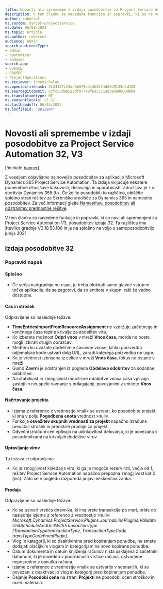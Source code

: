 ```yaml
---
title: Novosti ali spremembe v izdaji posodobitve za Project Service Automation 32, V3
description: V tem članku so navedene funkcije in popravki, ki so na voljo v posodobitvi Project Service Automation, izdaja 32, V3.
author: ruhercul
ms.custom: dyn365-projectservice
ms.date: 06/01/2021
ms.topic: article
ms.author: ruhercul
audience: Admin
search.audienceType:
- admin
- customizer
- enduser
search.app:
- D365CE
- D365PS
- ProjectOperations
ms.reviewer: johnmichalak
ms.openlocfilehash: 5124137c24da9b579ee1365524d66d9135b2d420
ms.sourcegitcommit: 6cfc50d89528df977a8f6a55c1ad39d99800d9b4
ms.translationtype: MT
ms.contentlocale: sl-SI
ms.lasthandoff: 06/03/2022
ms.locfileid: "8912904"
---
```

# <a name="whats-new-or-changed-in-project-service-automation-update-release-32-v3"></a>Novosti ali spremembe v izdaji posodobitve za Project Service Automation 32, V3

[!include [banner](../includes/psa-now-project-operations.md)]

Z veseljem objavljamo najnovejšo posodobitev za aplikacijo Microsoft Dynamics 365 Project Service Automation. Ta izdaja vključuje nekatere pomembne izboljšave kakovosti, delovanja in uporabnosti. Združljiva je z s storitvijo Dynamics 365 9.x. Če želite posodobiti to različico, obiščite spletno stran rešitev za Skrbniško središče za Dynamics 365 in namestite posodobitev. Za več informacij glejte [Namestitev, posodobitev ali odstranitev prednostne rešitve](/power-platform/admin/install-remove-preferred-solution).

V tem članku so navedene funkcije in popravki, ki so novi ali spremenjeni za Project Service Automation V3, posodobitev izdaja 32. Ta različica ima številko gradnje V3.10.53.108 in je na splošno na voljo s samoposodobitvijo junija 2021.

## <a name="update-release-32"></a>Izdaja posodobitve 32

### <a name="bug-fixes"></a>Popravki napak

#### <a name="general"></a>Splošno

- Če večja nadgradnja ne uspe, je treba blokirati samo glavne vstopne točke aplikacije, da se zagotovi, da so entitete v skupni rabi še vedno dostopne.

#### <a name="time-and-expense"></a>Čas in strošek

Odpravljene so naslednje težave:

- **TimeEntriesImportFromResourceAssignment** ne vzdržuje začetnega in končnega časa rezine krivulje za dodelitev vira.
- Ko izberete možnost **Odpri vnos** v mreži **Vnos časa**, morda ne boste mogli izbirati drugih obrazcev.
- Medtem ko uvažate dodelitve v časovne vnose, lahko poizvedba odjemalske kode ustvari dolg URL, zaradi katerega poizvedba ne uspe.
- Ko je vrednost izbrisana iz celice v mreži **Vnos časa**, fokus ne ostane v mreži.
- Gumb **Zavrni** je odstranjen iz pogleda **Obdelava odobritev** za sodobne odobritve.
- Na stabilnost in zmogljivost množične odobritve vnosa časa vplivajo zastoji in neuspelo ravnanje s prilagajanji, povezanimi z entiteto **Vnos časa**.

#### <a name="project-planning"></a>Načrtovanje projekta

- Izjema z referenco z vrednostjo »null« se ustvari, ko posodobite projekt, ki ima v polju **Pogodbena enota** vrednost »null«.
- Funkcija **osvežitev skupnih vrednosti za projekt** napačno izračuna preostali strošek in preostale prodaje za projekt.
- Odvečni izračuni cen vplivajo na učinkovitost delovanja, ki je povezana s posodobitvami na krivuljah dodelitve virov.

#### <a name="resource-management"></a>Upravljanje virov

Ta težava je odpravljena:

- Ko je zmogljivost koledarja vira, ki ga je mogoče rezervirati, večja od 1, rešitev Project Service Automation napačno prepozna zmogljivost kot 0 (nič). Zato se v pogledu razporeda pojavi neskončna zanka.

#### <a name="sales"></a>Prodaja

Odpravljene so naslednje težave:

- Ko se ustvari vrstica dnevnika, ki ima vrsto transakcije po meri, pride do naslednje izjeme z referenco z vrednostjo »null«: *Microsoft.Dynamics.ProjectService.Plugins.JournalLinePlugins.ValidateUnitScheduleAndUnitWithTransactionType (TransactionTypetransactionType, TransactionTypeCode transTypeCodeFromPlugin)*.
- Vlog in kategorij, ki so deaktivirane pred kopiranjem ponudbe, ne smete dodajati plačljivim vlogam in kategorijam na novo kopirane ponudbe.
- Datum dokumenta in datum knjiženja računov nista usklajena z začetnim datumom, ki je naveden v podrobnosti vrstice računa, ustvarjene neposredno v osnutku računa.
- Izjeme z referenco z vrednostjo »null« se ustvarijo v scenarijih, ki so povezani z deaktivacijo vlog in kategorij pred kopiranjem ponudbe.
- Dejanje **Posodobi cene** na strani **Projekti** ne posodobi ocen stroškov in ocen materiala.
